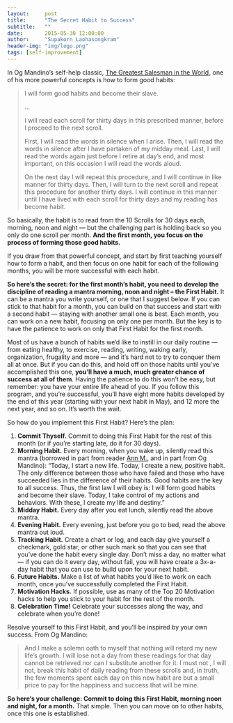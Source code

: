 ```yaml
---
layout:     post
title:      "The Secret Habit to Success"
subtitle:   ""
date:       2015-05-30 12:00:00
author:     "Supakorn Laohasongkram"
header-img: "img/logo.png"
tags: [self-improvement]
---
```

<p>In Og Mandino&#8217;s self-help classic, <a href="http://www.amazon.com/gp/product/055327757X?ie=UTF8&#038;tag=zenhab-20&#038;linkCode=as2&#038;camp=1789&#038;creative=9325&#038;creativeASIN=055327757X">The Greatest Salesman in the World</a><img src="http://www.assoc-amazon.com/e/ir?t=zenhab-20&#038;l=as2&#038;o=1&#038;a=055327757X" width="1" height="1" border="0" alt="" style="border:none !important; margin:0px !important;" />, one of his more powerful concepts is how to form good habits:</p>
<blockquote><p>I will form good habits and become their slave.</p>
<p>&#8230;</p>
<p>I will read each scroll for thirty days in this prescribed manner, before I proceed to the next scroll.</p>
<p>First, I will read the words in silence when I arise. Then, I will read the words in silence after I have partaken of my midday meal. Last, I will read the words again just before I retire at day&#8217;s end, and most important, on this occasion I will read the words aloud.</p>
<p>On the next day I will repeat this procedure, and I will continue in like manner for thirty days. Then, I will turn to the next scroll and repeat this procedure for another thirty days. I will continue in this manner until I have lived with each scroll for thirty days and my reading has become habit.</p></blockquote>
<p>So basically, the habit is to read from the 10 Scrolls for 30 days each, morning, noon and night &#8212; but the challenging part is holding back so you only do one scroll per month. <strong>And the first month, you focus on the process of forming those good habits.</strong></p>
<p>If you draw from that powerful concept, and start by first teaching yourself how to form a habit, and then focus on one habit for each of the following months, you will be more successful with each habit.</p>
<p><strong>So here&#8217;s the secret: for the first month&#8217;s habit, you need to develop the discipline of reading a mantra morning, noon and night &#8211; the First Habit.</strong> It can be a mantra you write yourself, or one that I suggest below. If you can stick to that habit for a month, you can build on that success and start with a second habit &#8212; staying with another small one is best. Each month, you can work on a new habit, focusing on only one per month. But the key is to have the patience to work on only that First Habit for the first month.</p>
<p>Most of us have a bunch of habits we&#8217;d like to instill in our daily routine &#8212; from eating healthy, to exercise, reading, writing, waking early, organization, frugality and more &#8212; and it&#8217;s hard not to try to conquer them all at once. But if you can do this, and hold off on those habits until you&#8217;ve accomplished this one, <strong>you&#8217;ll have a much, much greater chance of success at all of them</strong>. Having the patience to do this won&#8217;t be easy, but remember: you have your entire life ahead of you. If you follow this program, and you&#8217;re successful, you&#8217;ll have eight more habits developed by the end of this year (starting with your next habit in May), and 12 more the next year, and so on. It&#8217;s worth the wait.</p>
<p>So how do you implement this First Habit? Here&#8217;s the plan:</p>
<ol>
<li><strong>Commit Thyself.</strong> Commit to doing this First Habit for the rest of this month (or if you&#8217;re starting late, do it for 30 days).</li>
<li><strong>Morning Habit.</strong> Every morning, when you wake up, silently read this mantra (borrowed in part from reader <a href="http://gitmo2007.blogspot.com/">Ann M.</a>, and in part from Og Mandino): &#8220;Today, I start a new life. Today, I create a new, positive habit. The only difference between those who have failed and those who have succeeded lies in the difference of their habits. Good habits are the key to all success. Thus, the first law I will obey is: I will form good habits and become their slave. Today, I take control of my actions and behaviors. With these, I create my life and destiny.&#8221;</li>
<li><strong>Midday Habit.</strong> Every day after you eat lunch, silently read the above mantra.</li>
<li><strong>Evening Habit.</strong> Every evening, just before you go to bed, read the above mantra out loud.</li>
<li><strong>Tracking Habit.</strong> Create a chart or log, and each day give yourself a checkmark, gold star, or other such mark so that you can see that you&#8217;ve done the habit every single day. Don&#8217;t miss a day, no matter what &#8212; if you can do it every day, without fail, you will have create a 3x-a-day habit that you can use to build upon for your next habit.</li>
<li><strong>Future Habits.</strong> Make a list of what habits you&#8217;d like to work on each month, once you&#8217;ve successfully completed the First Habit.</li>
<li><strong>Motivation Hacks.</strong> If possible, use as many of the Top 20 Motivation hacks to help you stick to your habit for the rest of the month.</li>
<li><strong>Celebration Time!</strong> Celebrate your successes along the way, and celebrate when you&#8217;re done!</li>
</ol>
<p>Resolve yourself to this First Habit, and you&#8217;ll be inspired by your own success. From Og Mandino:</p>
<blockquote><p>
And I make a solemn oath to myself that nothing will retard my new life&#8217;s growth. I will lose not a day from these readings for that day cannot be retrieved nor can I substitute another for it. I must not , I will not, break this habit of daily reading from these scrolls and, in truth, the few moments spent each day on this new habit are but a small price to pay for the happiness and success that will be mine.</p></blockquote>
<p><strong>So here&#8217;s your challenge: Commit to doing this First Habit, morning noon and night, for a month.</strong> That simple. Then you can move on to other habits, once this one is established.</p>